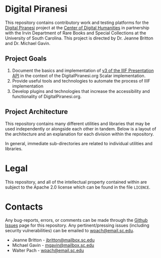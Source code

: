 # Digital Piranesi

This repository contains contributory work and testing platforms for the [Digital Piranesi](http://digitalpiranesi.org/) project at the [Center of Digital Humanities](https://sc.edu/about/centers/digital_humanities/projects/digital_piranesi.php) in partnership with the Irvin Department of Rare Books and Special Collections at the University of South Carolina. This project is directed by Dr. Jeanne Britton and Dr. Michael Gavin.

## Project Goals
1. Document the basics and implementation of [v3 of the IIIF Presentation API](https://iiif.io/api/presentation/3.0/) in the context of the DigitalPiranesi.org Scalar implementation.
2. Provide useful tools and technologies to automate the process of IIIF implementation
3. Develop plugins and technologies that increase the accessibility and functionality of DigitalPiranesi.org.

## Project Architecture

This repository contains many different utilities and libraries that may be used independently or alongside each other
in tandem. Below is a layout of the architecture and an explanation for each division within the repository.

In general, immediate sub-directories are related to individual utilities and libraries.



# Legal

This repository, and all of the intellectual property contained within are subject to the Apache 2.0 license which can be found in the file ```LICENCE```.

# Contacts

Any bug-reports, errors, or comments can be made through the [Github Issues](https://github.com/waltster/DigitalPiranesi/issues) page for this repository. Any pertinent/pressing issues (including security vulnerabilities) can be emailed to [wpach@email.sc.edu](mailto:wpach@email.sc.edu).

- Jeanne Britton - [jbritton@mailbox.sc.edu](mailto:jbritton@mailbox.sc.edu)
- Michael Gavin - [mgavin@mailbox.sc.edu](mailto:mgavin@mailbox.sc.edu)
- Walter Pach - [wpach@email.sc.edu](mailto:wpach@email.sc.edu)
